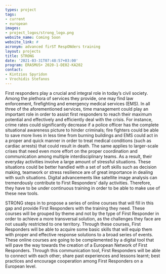 ```yaml
---
types: project
tags:
- current
- european
images:
- project_logos/strong_logo.png
website_name: Coming Soon
website_link: #
acronym: advanced firST RespONders training
layout: projects
title: STRONG
date: '2021-03-31T07:48:57+03:00'
program: ERASMUS+ 2020-1-DE02-KA202
contact:
- Kintzios Spyridon
- Vrochidis Stefanos
---
```

<p>
First responders play a crucial and integral role in today’s civil society. Among the plethora of services they provide, one may find law enforcement, firefighting and emergency medical services (EMS). In all three of the aforementioned services, time management could play an important role in order to assist first responders to reach their maximum potential and effectively and efficiently deal with the crisis. For instance, crime rates could significantly decrease if a police officer has the complete situational awareness picture to hinder criminals; fire fighters could be able to save more lives in less time from burning buildings and EMS could act in a proper and quick manner in order to treat medical conditions (such as cardiac arrests) that could result in death. The same applies to larger-scale crises that need even more effort on the proper coordination and communication among multiple interdisciplinary teams. As a result, their everyday activities involve a large amount of stressful situations.  These situations could be better handled with a set of soft skills such as decision making, teamwork or stress resilience are of great importance in dealing with such situations. Digital advancements like satellite image analysis can tremendously contribute to First Responders’ daily activities. Therefore, they have to be under continuous training in order to be able to make use of these new tools. 
</p>
<p>
STRONG steps in to propose a series of online courses that will fill in this gap and provide First Responders with the training they need. These courses will be grouped by theme and not by the type of First Responder in order to achieve a more transversal solution, as the challenges they face are not usually restricted to one territory.  Through these courses, First Responders will be able to acquire some basic skills that will equip them with proper and effective response solutions to a broad series of events. These online courses are going to be complemented by a digital tool that will pave the way towards the creation of a European Network of First Responders. Through this communication tool, First Responders will be able to connect with each other; share past experiences and lessons learnt; best practices and encourage cooperation among First Responders on a European level. 
</p>
